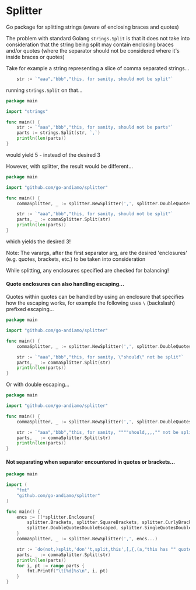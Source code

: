 # Splitter

Go package for splitting strings (aware of enclosing braces and quotes)

The problem with standard Golang `strings.Split` is that it does not take into consideration that the string being split may
contain enclosing braces and/or quotes (where the separator should not be considered where it's inside braces or quotes)

Take for example a string representing a slice of comma separated strings...
```go
    str := `"aaa","bbb","this, for sanity, should not be split"`
```
running `strings.Split` on that...
```go
package main

import "strings"

func main() {
    str := `"aaa","bbb","this, for sanity, should not be parts"`
    parts := strings.Split(str, `,`)
    println(len(parts))
}
```
would yield 5 - instead of the desired 3

However, with splitter, the result would be different...
```go
package main

import "github.com/go-andiamo/splitter"

func main() {
    commaSplitter, _ := splitter.NewSplitter(',', splitter.DoubleQuotes)

    str := `"aaa","bbb","this, for sanity, should not be split"`
    parts, _ := commaSplitter.Split(str)
    println(len(parts))
}
```
which yields the desired 3!

Note: The varargs, after the first separator arg, are the desired 'enclosures' (e.g. quotes, brackets, etc.) to be taken
into consideration

While splitting, any enclosures specified are checked for balancing!

#### Quote enclosures can also handling escaping...
Quotes within quotes can be handled by using an enclosure that specifies how the escaping works, for example the following uses `\` (backslash) prefixed escaping...
```go
package main

import "github.com/go-andiamo/splitter"

func main() {
    commaSplitter, _ := splitter.NewSplitter(',', splitter.DoubleQuotesBackSlashEscaped)

    str := `"aaa","bbb","this, for sanity, \"should\" not be split"`
    parts, _ := commaSplitter.Split(str)
    println(len(parts))
}

```
Or with double escaping...
```go
package main

import "github.com/go-andiamo/splitter"

func main() {
    commaSplitter, _ := splitter.NewSplitter(',', splitter.DoubleQuotesDoubleEscaped)

    str := `"aaa","bbb","this, for sanity, """"should,,,,"" not be split"`
    parts, _ := commaSplitter.Split(str)
    println(len(parts))
}
```

#### Not separating when separator encountered in quotes or brackets...
```go
package main

import (
    "fmt"
    "github.com/go-andiamo/splitter"
)

func main() {
    encs := []*splitter.Enclosure{
        splitter.Brackets, splitter.SquareBrackets, splitter.CurlyBrackets,
        splitter.DoubleQuotesDoubleEscaped, splitter.SingleQuotesDoubleEscaped,
    }
    commaSplitter, _ := splitter.NewSplitter(',', encs...)

    str := `do(not,)split,'don''t,split,this',[,{,(a,"this has "" quotes")}]`
    parts, _ := commaSplitter.Split(str)
    println(len(parts))
    for i, pt := range parts {
        fmt.Printf("\t[%d]%s\n", i, pt)
    }
}
```
